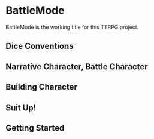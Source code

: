 # BattleMode

BattleMode is the working title for this TTRPG project.

## Dice Conventions

## Narrative Character, Battle Character

## Building Character

## Suit Up!

## Getting Started
